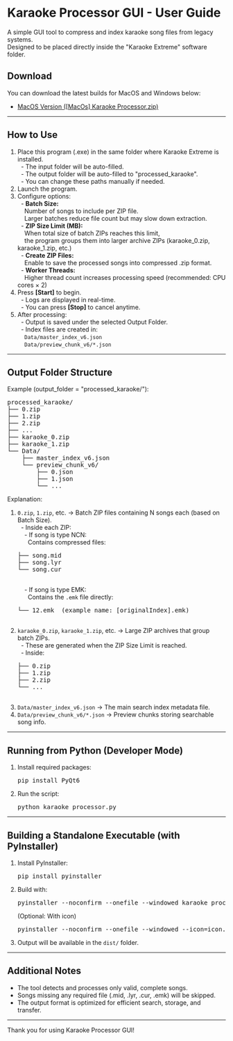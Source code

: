 <h1>Karaoke Processor GUI - User Guide</h1>

<p>A simple GUI tool to compress and index karaoke song files from legacy systems.<br>
Designed to be placed directly inside the "Karaoke Extreme" software folder.</p>


<h2>Download</h2>
<p>You can download the latest builds for MacOS and Windows below:</p>
<ul>
  <li><a href="https://github.com/O-RGB/Karaoke-Processor-GUI/raw/main/build/%5BMacOs%5D%20Karaoke%20Processor.zip" target="_blank">MacOS Version ([MacOs] Karaoke Processor.zip)</a></li>
</ul>


<hr>

<h2>How to Use</h2>

<ol>
  <li>
    Place this program (.exe) in the same folder where Karaoke Extreme is installed.<br>
    &nbsp;&nbsp;- The input folder will be auto-filled.<br>
    &nbsp;&nbsp;- The output folder will be auto-filled to "processed_karaoke".<br>
    &nbsp;&nbsp;- You can change these paths manually if needed.
  </li>
  <li>Launch the program.</li>
  <li>
    Configure options:<br>
    &nbsp;&nbsp;- <b>Batch Size:</b><br>
    &nbsp;&nbsp;&nbsp;&nbsp;Number of songs to include per ZIP file.<br>
    &nbsp;&nbsp;&nbsp;&nbsp;Larger batches reduce file count but may slow down extraction.<br>
    &nbsp;&nbsp;- <b>ZIP Size Limit (MB):</b><br>
    &nbsp;&nbsp;&nbsp;&nbsp;When total size of batch ZIPs reaches this limit,<br>
    &nbsp;&nbsp;&nbsp;&nbsp;the program groups them into larger archive ZIPs (karaoke_0.zip, karaoke_1.zip, etc.)<br>
    &nbsp;&nbsp;- <b>Create ZIP Files:</b><br>
    &nbsp;&nbsp;&nbsp;&nbsp;Enable to save the processed songs into compressed .zip format.<br>
    &nbsp;&nbsp;- <b>Worker Threads:</b><br>
    &nbsp;&nbsp;&nbsp;&nbsp;Higher thread count increases processing speed (recommended: CPU cores × 2)
  </li>
  <li>
    Press <b>[Start]</b> to begin.<br>
    &nbsp;&nbsp;- Logs are displayed in real-time.<br>
    &nbsp;&nbsp;- You can press <b>[Stop]</b> to cancel anytime.
  </li>
  <li>
    After processing:<br>
    &nbsp;&nbsp;- Output is saved under the selected Output Folder.<br>
    &nbsp;&nbsp;- Index files are created in:<br>
    &nbsp;&nbsp;&nbsp;&nbsp;<code>Data/master_index_v6.json</code><br>
    &nbsp;&nbsp;&nbsp;&nbsp;<code>Data/preview_chunk_v6/*.json</code>
  </li>
</ol>

<hr>

<h2>Output Folder Structure</h2>

<p>Example (output_folder = "processed_karaoke/"):</p>

<pre>
processed_karaoke/
├── 0.zip
├── 1.zip
├── 2.zip
├── ...
├── karaoke_0.zip
├── karaoke_1.zip
└── Data/
    ├── master_index_v6.json
    └── preview_chunk_v6/
        ├── 0.json
        ├── 1.json
        └── ...
</pre>

<p>Explanation:</p>
<ol>
  <li><code>0.zip</code>, <code>1.zip</code>, etc. → Batch ZIP files containing N songs each (based on Batch Size).<br>
    &nbsp;&nbsp;- Inside each ZIP:<br>
    &nbsp;&nbsp;&nbsp;&nbsp;- If song is type NCN:<br>
    &nbsp;&nbsp;&nbsp;&nbsp;&nbsp;&nbsp;Contains compressed files:<br>
    <pre>
├── song.mid
├── song.lyr
└── song.cur
    </pre>
    &nbsp;&nbsp;&nbsp;&nbsp;- If song is type EMK:<br>
    &nbsp;&nbsp;&nbsp;&nbsp;&nbsp;&nbsp;Contains the <code>.emk</code> file directly:<br>
    <pre>
└── 12.emk  (example name: [originalIndex].emk)
    </pre>
  </li>
  <li><code>karaoke_0.zip</code>, <code>karaoke_1.zip</code>, etc. → Large ZIP archives that group batch ZIPs.<br>
    &nbsp;&nbsp;- These are generated when the ZIP Size Limit is reached.<br>
    &nbsp;&nbsp;- Inside:<br>
    <pre>
├── 0.zip
├── 1.zip
├── 2.zip
└── ...
    </pre>
  </li>
  <li><code>Data/master_index_v6.json</code> → The main search index metadata file.</li>
  <li><code>Data/preview_chunk_v6/*.json</code> → Preview chunks storing searchable song info.</li>
</ol>

<hr>

<h2>Running from Python (Developer Mode)</h2>

<ol>
  <li>Install required packages:
    <pre>pip install PyQt6</pre>
  </li>
  <li>Run the script:
    <pre>python karaoke_processor.py</pre>
  </li>
</ol>

<hr>

<h2>Building a Standalone Executable (with PyInstaller)</h2>

<ol>
  <li>Install PyInstaller:
    <pre>pip install pyinstaller</pre>
  </li>
  <li>Build with:
    <pre>pyinstaller --noconfirm --onefile --windowed karaoke_processor.py</pre>
    <p>(Optional: With icon)</p>
    <pre>pyinstaller --noconfirm --onefile --windowed --icon=icon.ico karaoke_processor.py</pre>
  </li>
  <li>Output will be available in the <code>dist/</code> folder.</li>
</ol>

<hr>

<h2>Additional Notes</h2>

<ul>
  <li>The tool detects and processes only valid, complete songs.</li>
  <li>Songs missing any required file (.mid, .lyr, .cur, .emk) will be skipped.</li>
  <li>The output format is optimized for efficient search, storage, and transfer.</li>
</ul>

<hr>

<p>Thank you for using Karaoke Processor GUI!</p>
